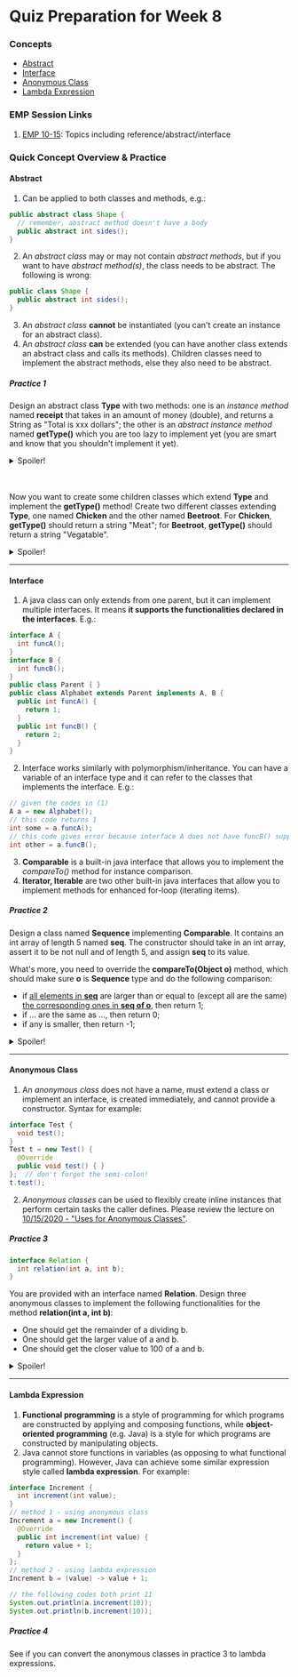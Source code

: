 # Quiz Preparation for Week 8

### Concepts
  * [Abstract](#abstract)
  * [Interface](#interface)
  * [Anonymous Class](#anonymous-class)
  * [Lambda Expression](#lambda-expression)

### EMP Session Links
1. [EMP 10-15](https://cs199emp.netlify.app/dist/2020-10-15.html): Topics including reference/abstract/interface

### Quick Concept Overview & Practice
#### Abstract
  1. Can be applied to both classes and methods, e.g.:
```java
public abstract class Shape {
  // remember, abstract method doesn't have a body
  public abstract int sides();
}
```
  2. An _abstract class_ may or may not contain _abstract methods_, but if you want to have _abstract method(s)_, the class needs to be abstract. The following is wrong:
```java
public class Shape {
  public abstract int sides();
}
```
  3. An _abstract class_ **cannot** be instantiated (you can't create an instance for an abstract class).
  4. An _abstract class_ **can** be extended (you can have another class extends an abstract class and calls its methods). Children classes need to implement the abstract methods, else they also need to be abstract.
##### Practice 1
Design an abstract class **Type** with two methods: one is an _instance method_ named **receipt** that takes in an amount of money (double), and returns a String as "Total is xxx dollars"; the other is an _abstract instance method_ named **getType()** which you are too lazy to implement yet (you are smart and know that you shouldn't implement it yet).
<details>
<summary>Spoiler!</summary>

```java
public abstract class Type {
  public String receipt(double money) {
    return "Total is " + Double.toString(money) + " dollars";
  }
  public abstract String getType();
}
```
</details>
<br></br>

Now you want to create some children classes which extend **Type** and implement the **getType()** method! Create two different classes extending **Type**, one named **Chicken** and the other named **Beetroot**. For **Chicken**, **getType()** should return a string "Meat"; for **Beetroot**, **getType()** should return a string "Vegatable".
<details>
<summary>Spoiler!</summary>

```java
public class Chicken extends Type {
  @Override
  public String getType() {
    return "Meat";
  }
}
public class Beetroot extends Type {
  @Override
  public String getType() {
    return "Vegetable";
  }
}
```
</details>

---

#### Interface
  1. A java class can only extends from one parent, but it can implement multiple interfaces. It means **it supports the functionalities declared in the interfaces**. E.g.:
```java
interface A {
  int funcA();
}
interface B {
  int funcB();
}
public class Parent { }
public class Alphabet extends Parent implements A, B {
  public int funcA() {
    return 1;
  }
  public int funcB() {
    return 2;
  }
}
```
  2. Interface works similarly with polymorphism/inheritance. You can have a variable of an interface type and it can refer to the classes that implements the interface. E.g.:
```java
// given the codes in (1)
A a = new Alphabet();
// this code returns 1
int some = a.funcA();
// this code gives error because interface A does not have funcB() supported
int other = a.funcB();
```
  3. **Comparable** is a built-in java interface that allows you to implement the _compareTo()_ method for instance comparison.
  4. **Iterator, Iterable** are two other built-in java interfaces that allow you to implement methods for enhanced for-loop (iterating items).
##### Practice 2
Design a class named **Sequence** implementing **Comparable**. It contains an int array of length 5 named **seq**. The constructor should take in an int array, assert it to be not null and of length 5, and assign **seq** to its value.

What's more, you need to override the **compareTo(Object o)** method, which should make sure **o** is **Sequence** type and do the following comparison:
  * if <ins>all elements in **seq**</ins> are larger than or equal to (except all are the same) <ins>the corresponding ones in **seq of o**</ins>, then return 1;
  * if ... are the same as ..., then return 0;
  * if any is smaller, then return -1;
<details>
<summary>Spoiler!</summary>

```java
public class Sequence implements Comparable {
  private int[] seq = new int[5];
  public Sequence(int[] toSet) {
    assert (toSet != null && toSet.length == 5);
    seq = toSet;
  }

  @Override
  public int compareTo(Object o) {
    assert o instanceof Sequence;
    Sequence s = (Sequence) o;
    int equalCount = 0;
    for (int i = 0; i < 5; i++) {
      if (seq[i] < s.seq[i]) {
        return -1;
      } else if (seq[i] == s.seq[i]) {
        equalCount++;
      }
    }
    if (equalCount == 5) {
      return 0;
    } else {
      return 1;
    }
  }
}
```
</details>

---

#### Anonymous Class
  1. An _anonymous class_ does not have a name, must extend a class or implement an interface, is created immediately, and cannot provide a constructor. Syntax for example:
```java
interface Test {
  void test();
}
Test t = new Test() {
  @Override
  public void test() { }
};  // don't forget the semi-colon!
t.test();
```
  2. _Anonymous classes_ can be used to flexibly create inline instances that perform certain tasks the caller defines. Please review the lecture on [10/15/2020 - "Uses for Anonymous Classes"](https://cs125.cs.illinois.edu/lessons/anonymousclasses/#uses-for-anonymous-classes).
##### Practice 3
```java
interface Relation {
  int relation(int a, int b);
}
```
You are provided with an interface named **Relation**. Design three anonymous classes to implement the following functionalities for the method **relation(int a, int b)**:
  * One should get the remainder of a dividing b.
  * One should get the larger value of a and b.
  * One should get the closer value to 100 of a and b.
<details>
<summary>Spoiler!</summary>

```java
Relation remainder = new Relation() {
  @Override
  public int relation(int a, int b) {
    return b % a;
  }
};
Relation larger = new Relation() {
  @Override
  public int relation(int a, int b) {
    if (a > b) {
      return a;
    } else {
      return b;
    }
  }
};
Relation closerTo100 = new Relation() {
  @Override
  public int relation(int a, int b) {
    if (Math.abs(a - 100) < Math.abs(b - 100)) {
      return a;
    } else {
      return b;
    }
  }
};
```
</details>

---

#### Lambda Expression
  1. **Functional programming** is a style of programming for which programs are constructed by applying and composing functions, while **object-oriented programming** (e.g. Java) is a style for which programs are constructed by manipulating objects.
  2. Java cannot store functions in variables (as opposing to what functional programming). However, Java can achieve some similar expression style called **lambda expression**. For example:
```java
interface Increment {
  int increment(int value);
}
// method 1 - using anonymous class
Increment a = new Increment() {
  @Override
  public int increment(int value) {
    return value + 1;
  }
};
// method 2 - using lambda expression
Increment b = (value) -> value + 1;

// the following codes both print 11
System.out.println(a.increment(10));
System.out.println(b.increment(10));
```
##### Practice 4
See if you can convert the anonymous classes in practice 3 to lambda expressions.
